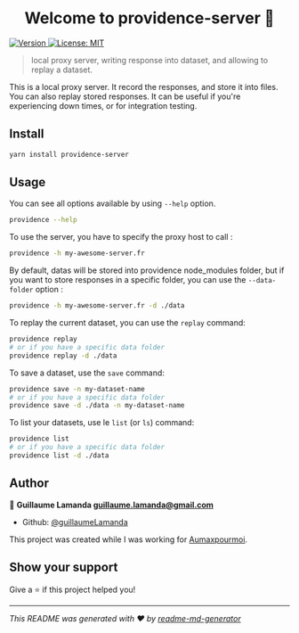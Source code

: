<h1 align="center">Welcome to providence-server 👋</h1>
<p>
  <a href="https://www.npmjs.com/package/providence-server" target="_blank">
    <img alt="Version" src="https://img.shields.io/npm/v/providence-server.svg">
  </a>
  <a href="#" target="_blank">
    <img alt="License: MIT" src="https://img.shields.io/badge/License-MIT-yellow.svg" />
  </a>
</p>

> local proxy server, writing response into dataset, and allowing to replay a dataset.

This is a local proxy server. It record the responses, and store it into files.
You can also replay stored responses. It can be useful if you're experiencing down times, or for integration testing.

## Install

```sh
yarn install providence-server
```

## Usage

You can see all options available by using `--help` option.

```sh
providence --help
```

To use the server, you have to specify the proxy host to call :

```sh
providence -h my-awesome-server.fr
```

By default, datas will be stored into providence node_modules folder,
but if you want to store responses in a specific folder, you can use the `--data-folder` option :

```sh
providence -h my-awesome-server.fr -d ./data
```

To replay the current dataset, you can use the `replay` command:

```sh
providence replay
# or if you have a specific data folder
providence replay -d ./data
```

To save a dataset, use the `save` command:

```sh
providence save -n my-dataset-name
# or if you have a specific data folder
providence save -d ./data -n my-dataset-name
```

To list your datasets, use le `list` (or `ls`) command:

```sh
providence list
# or if you have a specific data folder
providence list -d ./data
```

## Author

👤 **Guillaume Lamanda <guillaume.lamanda@gmail.com>**

- Github: [@guillaumeLamanda](https://github.com/guillaumeLamanda)

This project was created while I was working for [Aumaxpourmoi](https://www.aumaxpourmoi.fr/).

## Show your support

Give a ⭐️ if this project helped you!

---

_This README was generated with ❤️ by [readme-md-generator](https://github.com/kefranabg/readme-md-generator)_
